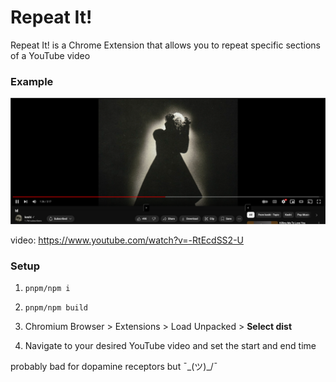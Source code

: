 # Repeat It!

Repeat It! is a Chrome Extension that allows you to repeat specific sections of a YouTube video

### Example

![Example](/assets/example.png)

video: https://www.youtube.com/watch?v=-RtEcdSS2-U

### Setup

1. `pnpm/npm i`

2. `pnpm/npm build`

3. Chromium Browser > Extensions > Load Unpacked > **Select dist**

4. Navigate to your desired YouTube video and set the start and end time

probably bad for dopamine receptors but ¯\_(ツ)\_/¯

